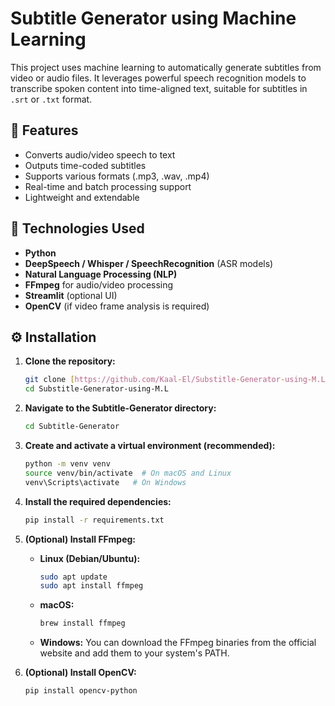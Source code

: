# Subtitle Generator using Machine Learning
This project uses machine learning to automatically generate subtitles from video or audio files. It leverages powerful speech recognition models to transcribe spoken content into time-aligned text, suitable for subtitles in `.srt` or `.txt` format.

## 🚀 Features
- Converts audio/video speech to text
- Outputs time-coded subtitles
- Supports various formats (.mp3, .wav, .mp4)
- Real-time and batch processing support
- Lightweight and extendable

## 🧠 Technologies Used
- **Python**
- **DeepSpeech / Whisper / SpeechRecognition** (ASR models)
- **Natural Language Processing (NLP)**
- **FFmpeg** for audio/video processing
- **Streamlit** (optional UI)
- **OpenCV** (if video frame analysis is required)
## ⚙️ Installation
1.  **Clone the repository:**
    ```bash
    git clone [https://github.com/Kaal-El/Substitle-Generator-using-M.L](https://github.com/Kaal-El/Substitle-Generator-using-M.L)
    cd Substitle-Generator-using-M.L
    ```

2.  **Navigate to the Subtitle-Generator directory:**
    ```bash
    cd Subtitle-Generator
    ```

3.  **Create and activate a virtual environment (recommended):**
    ```bash
    python -m venv venv
    source venv/bin/activate  # On macOS and Linux
    venv\Scripts\activate   # On Windows
    ```

4.  **Install the required dependencies:**
    ```bash
    pip install -r requirements.txt
    ```

5.  **(Optional) Install FFmpeg:**
    * **Linux (Debian/Ubuntu):**
        ```bash
        sudo apt update
        sudo apt install ffmpeg
        ```
    * **macOS:**
        ```bash
        brew install ffmpeg
        ```
    * **Windows:** You can download the FFmpeg binaries from the official website and add them to your system's PATH.

6.  **(Optional) Install OpenCV:**
    ```bash
    pip install opencv-python
    ```
